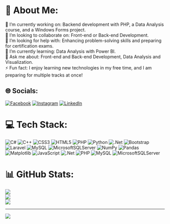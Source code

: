 # 💫 About Me:
🏹 I’m currently working on: Backend development with PHP, a Data Analysis course, and a Windows Forms project.<br>🤝 I’m looking to collaborate on: Front-end or Back-end Development.<br>👐 I’m looking for help with: Enhancing problem-solving skills and preparing for certification exams.<br>🌱 I’m currently learning: Data Analysis with Power BI.<br>💬 Ask me about: Front-end and Back-end Development, Data Analysis and Visualization.<br>⚡ Fun fact: I enjoy learning new technologies in my free time, and I am preparing for multiple tracks at once!


## 🌐 Socials:
[![Facebook](https://img.shields.io/badge/Facebook-%231877F2.svg?logo=Facebook&logoColor=white)](https://facebook.com/peter.adel.545) [![Instagram](https://img.shields.io/badge/Instagram-%23E4405F.svg?logo=Instagram&logoColor=white)](https://instagram.com/peter.adel.wadie) [![LinkedIn](https://img.shields.io/badge/LinkedIn-%230077B5.svg?logo=linkedin&logoColor=white)](https://linkedin.com/in/peter-adel-132a01254) 

# 💻 Tech Stack:
![C#](https://img.shields.io/badge/c%23-%23239120.svg?style=plastic&logo=csharp&logoColor=white) ![C++](https://img.shields.io/badge/c++-%2300599C.svg?style=plastic&logo=c%2B%2B&logoColor=white) ![CSS3](https://img.shields.io/badge/css3-%231572B6.svg?style=plastic&logo=css3&logoColor=white) ![HTML5](https://img.shields.io/badge/html5-%23E34F26.svg?style=plastic&logo=html5&logoColor=white) ![PHP](https://img.shields.io/badge/php-%23777BB4.svg?style=plastic&logo=php&logoColor=white) ![Python](https://img.shields.io/badge/python-3670A0?style=plastic&logo=python&logoColor=ffdd54) ![.Net](https://img.shields.io/badge/.NET-5C2D91?style=plastic&logo=.net&logoColor=white) ![Bootstrap](https://img.shields.io/badge/bootstrap-%238511FA.svg?style=plastic&logo=bootstrap&logoColor=white) ![Laravel](https://img.shields.io/badge/laravel-%23FF2D20.svg?style=plastic&logo=laravel&logoColor=white) ![MySQL](https://img.shields.io/badge/mysql-4479A1.svg?style=plastic&logo=mysql&logoColor=white) ![MicrosoftSQLServer](https://img.shields.io/badge/Microsoft%20SQL%20Server-CC2927?style=plastic&logo=microsoft%20sql%20server&logoColor=white) ![NumPy](https://img.shields.io/badge/numpy-%23013243.svg?style=plastic&logo=numpy&logoColor=white) ![Pandas](https://img.shields.io/badge/pandas-%23150458.svg?style=plastic&logo=pandas&logoColor=white) ![Matplotlib](https://img.shields.io/badge/Matplotlib-%23ffffff.svg?style=plastic&logo=Matplotlib&logoColor=black) ![JavaScript](https://img.shields.io/badge/javascript-%23323330.svg?style=plastic&logo=javascript&logoColor=%23F7DF1E) ![.Net](https://img.shields.io/badge/.NET-5C2D91?style=plastic&logo=.net&logoColor=white) ![PHP](https://img.shields.io/badge/php-%23777BB4.svg?style=plastic&logo=php&logoColor=white) ![MySQL](https://img.shields.io/badge/mysql-4479A1.svg?style=plastic&logo=mysql&logoColor=white) ![MicrosoftSQLServer](https://img.shields.io/badge/Microsoft%20SQL%20Server-CC2927?style=plastic&logo=microsoft%20sql%20server&logoColor=white)
# 📊 GitHub Stats:
![](https://github-readme-stats.vercel.app/api?username=patatasama&theme=blue_navy&hide_border=false&include_all_commits=true&count_private=true)<br/>
![](https://github-readme-streak-stats.herokuapp.com/?user=patatasama&theme=blue_navy&hide_border=false)<br/>
![](https://github-readme-stats.vercel.app/api/top-langs/?username=patatasama&theme=blue_navy&hide_border=false&include_all_commits=true&count_private=true&layout=compact)

---
[![](https://visitcount.itsvg.in/api?id=patatasama&icon=0&color=0)](https://visitcount.itsvg.in)

<!-- Proudly created with GPRM ( https://gprm.itsvg.in ) -->
